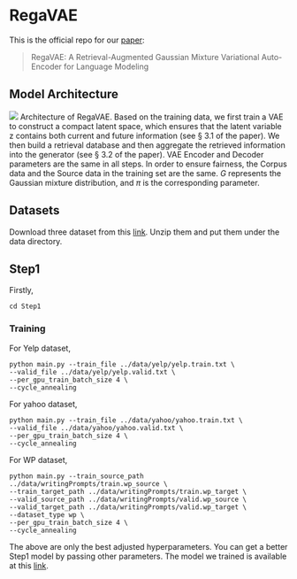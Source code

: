 # RegaVAE
This is the official repo for our [paper](https://arxiv.org/abs/2310.10567): 
> RegaVAE: A Retrieval-Augmented Gaussian Mixture Variational Auto-Encoder for Language Modeling

## Model Architecture
![](https://github.com/TrustedLLM/RegaVAE/blob/main/architecture.png)
Architecture of RegaVAE. Based on the training data, we first train a VAE to construct a compact latent space, which ensures that the latent variable z contains both current and future information (see § 3.1 of the paper). We then build a retrieval database and then aggregate the retrieved information into the generator (see § 3.2 of the paper). VAE Encoder and Decoder parameters are the same in all steps. In order to ensure fairness, the Corpus data and the Source data in the training set are the same. $G$ represents the Gaussian mixture distribution, and $π$ is the corresponding parameter.

## Datasets
Download three dataset from this [link](https://drive.google.com/drive/folders/1mcn6nqLDVvrGatKHbdbtDSj9PQI5Eu8S?usp=sharing). Unzip them and put them under the data directory.

## Step1
Firstly,
```
cd Step1
```
### Training
For Yelp dataset,
```
python main.py --train_file ../data/yelp/yelp.train.txt \
--valid_file ../data/yelp/yelp.valid.txt \
--per_gpu_train_batch_size 4 \
--cycle_annealing
```
For yahoo dataset,
```
python main.py --train_file ../data/yahoo/yahoo.train.txt \
--valid_file ../data/yahoo/yahoo.valid.txt \
--per_gpu_train_batch_size 4 \
--cycle_annealing
```
For WP dataset,
```
python main.py --train_source_path ../data/writingPrompts/train.wp_source \
--train_target_path ../data/writingPrompts/train.wp_target \
--valid_source_path ../data/writingPrompts/valid.wp_source \
--valid_target_path ../data/writingPrompts/valid.wp_target \
--dataset_type wp \
--per_gpu_train_batch_size 4 \
--cycle_annealing
```
The above are only the best adjusted hyperparameters. You can get a better Step1 model by passing other parameters. The model we trained is available at this [link](https://drive.google.com/drive/folders/1HmTqQmHSmP_VZUDV9ADM6QEHwE3SazDi?usp=sharing).
